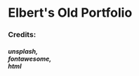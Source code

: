 <h1> Elbert's Old Portfolio </h1>


<h3> Credits: </h3>

<h5> unsplash, <br> fontawesome, <br> html </h5>
